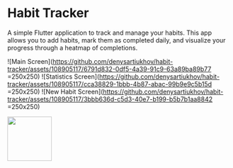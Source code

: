 # Habit Tracker

A simple Flutter application to track and manage your habits. This app allows you to add habits, mark them as completed daily, and visualize your progress through a heatmap of completions.

![Main Screen](https://github.com/denysartiukhov/habit-tracker/assets/108905117/6791d832-0df5-4a39-91c9-63a89ba89b77 =250x250)
![Statistics Screen](https://github.com/denysartiukhov/habit-tracker/assets/108905117/cca38829-1bbb-4b87-abac-99b9e9c5b15d =250x250)
![New Habit Screen](https://github.com/denysartiukhov/habit-tracker/assets/108905117/3bbb636d-c5d3-40e7-b199-b5b7b1aa8842 =250x250)

<img src="https://github.com/denysartiukhov/habit-tracker/assets/108905117/6791d832-0df5-4a39-91c9-63a89ba89b77" width="100" height="100">